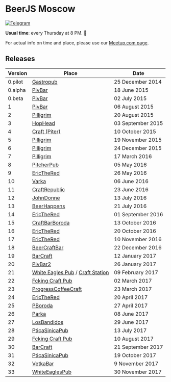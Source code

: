 # BeerJS Moscow
[![Telegram](https://img.shields.io/badge/telegram-join%20chat-blue.svg?style=flat)](https://telegram.me/beerjs)

**Usual time**: every Thursday at 8 PM. :beers:

For actual info on time and place, please use our [Meetup.com page](http://www.meetup.com/BeerJS-Moscow/).

## Releases

Version | Place                                                       | Date
--------|-------------------------------------------------------------|------------------
0.pilot | [Gastropub](http://nashabolovke.ru/gastropub)               | 25 December 2014
0.alpha | [PivBar](https://www.facebook.com/pivbar1)                  | 18 June 2015
0.beta  | [PivBar](https://www.facebook.com/pivbar1)                  | 02 July 2015
1       | [PivBar](https://www.facebook.com/pivbar1)                  | 06 August 2015
2       | [Pilligrim](https://vk.com/piligrimpivnoy)                  | 20 August 2015
3       | [HopHead](http://www.hophead.ru)                            | 03 September 2015
4       | [Craft (Piter)](http://craftpub.ru/)                        | 10 October 2015
5       | [Pilligrim](https://vk.com/piligrimpivnoy)                  | 19 November 2015
6       | [Pilligrim](https://vk.com/piligrimpivnoy)                  | 24 December 2015
7       | [Pilligrim](https://vk.com/piligrimpivnoy)                  | 17 March 2016
8       | [PitcherPub](http://www.pitcher.pub)                        | 05 May 2016
9       | [EricTheRed](http://ericthered.ru)                          | 26 May 2016
10      | [Varka](https://vk.com/varkacraftbar)                       | 06 June 2016
11      | [CraftRepublic](https://www.facebook.com/craftrepublic.ru)  | 23 June 2016
12      | [JohnDonne](http://john-donne.ru)                           | 13 July 2016
13      | [BeerHappens](http://beerhappens.ru)                        | 21 July 2016
14      | [EricTheRed](http://ericthered.ru)                          | 01 September 2016
15      | [CraftBarBoroda](https://vk.com/craft_bar_boroda)           | 13 October 2016
16      | [EricTheRed](http://ericthered.ru)                          | 20 October 2016
17      | [EricTheRed](http://ericthered.ru)                          | 10 November 2016
18      | [BeerCraftBar](https://www.facebook.com/BeerCraftBar)       | 22 December 2016
19      | [BarCraft](http://bar-craft.com/)                           | 12 January 2017
20      | [PivBar2](https://www.facebook.com/pivbarch)                | 26 January 2017
21      | [White Eagles Pub](http://we-pub.ru) / [Craft Station](https://craftstation.ru) | 09 February 2017
22      | [Fcking Craft Pub](https://www.facebook.com/fcpub)          | 02 March 2017
23      | [ProgressCoffeeCraft](https://www.facebook.com/progresscoffeecraft) | 23 March 2017
24      | [EricTheRed](http://ericthered.ru)                          | 20 April 2017
25      | [PBoroda](https://vk.com/pborodabar)                        | 27 April 2017
26      | [Parka](https://vk.com/parkabar)                            | 08 June 2017
27      | [LosBandidos](https://vk.com/los_bandidos_bar)              | 29 June 2017
28      | [PticaSinicaPub](https://www.facebook.com/pticasinicapub)   | 13 July 2017
29      | [Fcking Craft Pub](https://www.facebook.com/fcpub)          | 10 August 2017
30      | [BarCraft](http://bar-craft.com/)                           | 21 September 2017
31      | [PticaSinicaPub](https://www.facebook.com/pticasinicapub)   | 19 October 2017
32      | [VetkaBar](https://www.facebook.com/vetkabar)               | 9 November 2017
33      | [WhiteEaglesPub](https://vk.com/we_pub)                     | 30 November 2017
